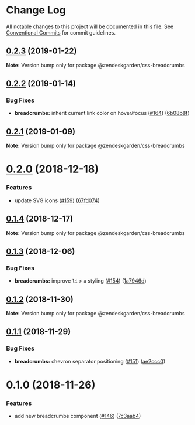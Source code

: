 # Change Log

All notable changes to this project will be documented in this file.
See [Conventional Commits](https://conventionalcommits.org) for commit guidelines.

## [0.2.3](https://github.com/zendeskgarden/css-components/compare/@zendeskgarden/css-breadcrumbs@0.2.2...@zendeskgarden/css-breadcrumbs@0.2.3) (2019-01-22)

**Note:** Version bump only for package @zendeskgarden/css-breadcrumbs





## [0.2.2](https://github.com/zendeskgarden/css-components/compare/@zendeskgarden/css-breadcrumbs@0.2.1...@zendeskgarden/css-breadcrumbs@0.2.2) (2019-01-14)


### Bug Fixes

* **breadcrumbs:** inherit current link color on hover/focus ([#164](https://github.com/zendeskgarden/css-components/issues/164)) ([6b08b8f](https://github.com/zendeskgarden/css-components/commit/6b08b8f))





## [0.2.1](https://github.com/zendeskgarden/css-components/compare/@zendeskgarden/css-breadcrumbs@0.2.0...@zendeskgarden/css-breadcrumbs@0.2.1) (2019-01-09)

**Note:** Version bump only for package @zendeskgarden/css-breadcrumbs





# [0.2.0](https://github.com/zendeskgarden/css-components/compare/@zendeskgarden/css-breadcrumbs@0.1.4...@zendeskgarden/css-breadcrumbs@0.2.0) (2018-12-18)


### Features

* update SVG icons ([#159](https://github.com/zendeskgarden/css-components/issues/159)) ([67fd074](https://github.com/zendeskgarden/css-components/commit/67fd074))





## [0.1.4](https://github.com/zendeskgarden/css-components/compare/@zendeskgarden/css-breadcrumbs@0.1.3...@zendeskgarden/css-breadcrumbs@0.1.4) (2018-12-17)

**Note:** Version bump only for package @zendeskgarden/css-breadcrumbs





## [0.1.3](https://github.com/zendeskgarden/css-components/compare/@zendeskgarden/css-breadcrumbs@0.1.2...@zendeskgarden/css-breadcrumbs@0.1.3) (2018-12-06)


### Bug Fixes

* **breadcrumbs:** improve `li` > `a` styling ([#154](https://github.com/zendeskgarden/css-components/issues/154)) ([1a7946d](https://github.com/zendeskgarden/css-components/commit/1a7946d))





## [0.1.2](https://github.com/zendeskgarden/css-components/compare/@zendeskgarden/css-breadcrumbs@0.1.1...@zendeskgarden/css-breadcrumbs@0.1.2) (2018-11-30)

**Note:** Version bump only for package @zendeskgarden/css-breadcrumbs





## [0.1.1](https://github.com/zendeskgarden/css-components/compare/@zendeskgarden/css-breadcrumbs@0.1.0...@zendeskgarden/css-breadcrumbs@0.1.1) (2018-11-29)


### Bug Fixes

* **breadcrumbs:** chevron separator positioning ([#151](https://github.com/zendeskgarden/css-components/issues/151)) ([ae2ccc0](https://github.com/zendeskgarden/css-components/commit/ae2ccc0))





# 0.1.0 (2018-11-26)


### Features

* add new breadcrumbs component ([#146](https://github.com/zendeskgarden/css-components/issues/146)) ([7c3aab4](https://github.com/zendeskgarden/css-components/commit/7c3aab4))
